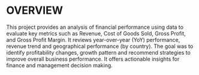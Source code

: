 # OVERVIEW
This project provides an analysis of financial performance using data to evaluate key metrics such as Revenue, Cost of Goods Sold, Gross Profit, and Gross Profit Margin. It reviews year-over-year (YoY) performance, revenue trend and geographical performance (by country). The goal was to identify profitability changes, growth pattern and recommend strategies to improve overall business performance. It offers actionable insights for finance and management decision making. 

